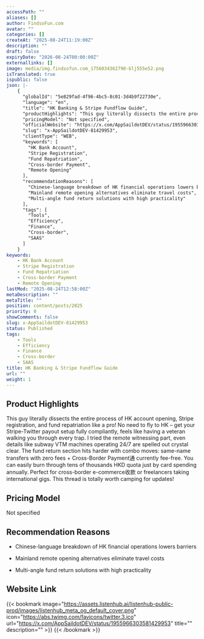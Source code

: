```yaml
---
accessPath: ""
aliases: []
author: FindsoFun.com
avatar: ""
categories: []
createAt: "2025-08-24T11:19:00Z"
description: ""
draft: false
expiryDate: "2026-08-24T00:00:00Z"
externallinks: []
image: media/img.findsofun.com_1756034362790-blj555e52.png
isTranslated: true
ispublic: false
json: |-
    {
      "globalId": "5e829fad-4f96-4bc5-8c01-3d4b9f22730e",
      "language": "en",
      "title": "HK Banking & Stripe Fundflow Guide",
      "productHighlights": "This guy literally dissects the entire process of HK account opening, Stripe registration, and fund repatriation like a pro! No need to fly to HK – get your Stripe-Twitter payout setup fully compliantly, feels like having a veteran walking you through every trap. I tried the remote witnessing part, even details like subway VTM machines operating 24/7 are spelled out crystal clear. The fund return section hits harder with combo moves: same-name transfers with zero fees + Cross-Border Payment通 currently fee-free. You can easily burn through tens of thousands HKD quota just by card spending annually. Perfect for cross-border e-commerce收款 or freelancers taking international gigs. This thread is totally worth camping for updates!",
      "pricingModel": "Not specified",
      "officialWebsite": "https://x.com/AppSaildotDEV/status/1955966303581429953",
      "slug": "x-AppSaildotDEV-81429953",
      "clientType": "WEB",
      "keywords": [
        "HK Bank Account",
        "Stripe Registration",
        "Fund Repatriation",
        "Cross-border Payment",
        "Remote Opening"
      ],
      "recommendationReasons": [
        "Chinese-language breakdown of HK financial operations lowers barriers",
        "Mainland remote opening alternatives eliminate travel costs",
        "Multi-angle fund return solutions with high practicality"
      ],
      "tags": [
        "Tools",
        "Efficiency",
        "Finance",
        "Cross-border",
        "SAAS"
      ]
    }
keywords:
    - HK Bank Account
    - Stripe Registration
    - Fund Repatriation
    - Cross-border Payment
    - Remote Opening
lastMod: "2025-08-24T12:58:00Z"
metaDescription: ""
metaTitle: ""
position: content/posts/2025
priority: 0
showComments: false
slug: x-AppSaildotDEV-81429953
status: Published
tags:
    - Tools
    - Efficiency
    - Finance
    - Cross-border
    - SAAS
title: HK Banking & Stripe Fundflow Guide
url: ""
weight: 1
---
```

## Product Highlights
This guy literally dissects the entire process of HK account opening, Stripe registration, and fund repatriation like a pro! No need to fly to HK – get your Stripe-Twitter payout setup fully compliantly, feels like having a veteran walking you through every trap. I tried the remote witnessing part, even details like subway VTM machines operating 24/7 are spelled out crystal clear. The fund return section hits harder with combo moves: same-name transfers with zero fees + Cross-Border Payment通 currently fee-free. You can easily burn through tens of thousands HKD quota just by card spending annually. Perfect for cross-border e-commerce收款 or freelancers taking international gigs. This thread is totally worth camping for updates!

## Pricing Model
<!--more-->Not specified

## Recommendation Reasons
- Chinese-language breakdown of HK financial operations lowers barriers

- Mainland remote opening alternatives eliminate travel costs

- Multi-angle fund return solutions with high practicality

## Website Link
{{< bookmark image="https://assets.listenhub.ai/listenhub-public-prod/images/listenhub_meta_og_default_cover.png" icon="https://abs.twimg.com/favicons/twitter.3.ico" url="https://x.com/AppSaildotDEV/status/1955966303581429953" title="" description="" >}}
{{< /bookmark >}}

